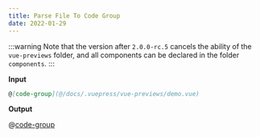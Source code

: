 ```yaml
---
title: Parse File To Code Group
date: 2022-01-29
---
```


:::warning
Note that the version after `2.0.0-rc.5` cancels the ability of the `vue-previews` folder, and all components can be declared in the folder `components`.
:::

**Input**

```md
@[code-group](@/docs/.vuepress/vue-previews/demo.vue)
```

**Output**

@[code-group](@/docs/.vuepress/vue-previews/demo.vue)
